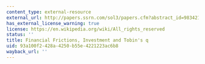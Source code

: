 ```yaml
---
content_type: external-resource
external_url: http://papers.ssrn.com/sol3/papers.cfm?abstract_id=983421
has_external_license_warning: true
license: https://en.wikipedia.org/wiki/All_rights_reserved
status: ''
title: Financial Frictions, Investment and Tobin's q
uid: 93a100f2-428a-4250-b55e-4221223ac6b8
wayback_url: ''
---
```

